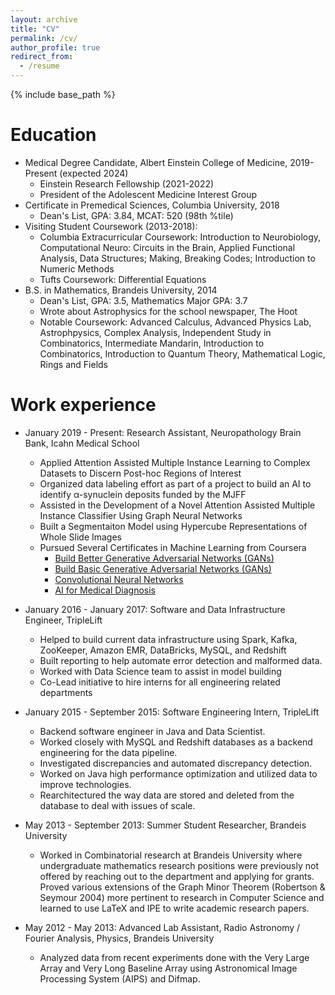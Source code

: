 ```yaml
---
layout: archive
title: "CV"
permalink: /cv/
author_profile: true
redirect_from:
  - /resume
---
```


{% include base_path %}

Education
======
* Medical Degree Candidate, Albert Einstein College of Medicine, 2019-Present (expected 2024)  
  * Einstein Research Fellowship (2021-2022) 
  * President of the Adolescent Medicine Interest Group 
* Certificate in Premedical Sciences, Columbia University, 2018
  * Dean's List, GPA: 3.84, MCAT: 520 (98th %tile)  
* Visiting Student Coursework (2013-2018): 
  * Columbia Extracurricular Coursework: Introduction to Neurobiology, Computational Neuro: Circuits in the Brain, Applied Functional Analysis, Data Structures; Making, Breaking Codes; Introduction to Numeric Methods
  * Tufts Coursework: Differential Equations 
* B.S. in Mathematics, Brandeis University, 2014
  * Dean's List, GPA: 3.5, Mathematics Major GPA: 3.7 
  * Wrote about Astrophysics for the school newspaper, The Hoot
  * Notable Coursework: Advanced Calculus, Advanced Physics Lab, Astrophpysics, 
  Complex Analysis, Independent Study in Combinatorics, Intermediate Mandarin, 
  Introduction to Combinatorics, Introduction to Quantum Theory, Mathematical Logic, 
  Rings and Fields 


Work experience
======
* January 2019 - Present: Research Assistant, Neuropathology Brain Bank, Icahn Medical School 
  * Applied Attention Assisted Multiple Instance Learning to Complex Datasets to Discern Post-hoc Regions of Interest 
  * Organized data labeling effort as part of a project to build an AI to identify α-synuclein deposits funded by the MJFF 
  * Assisted in the Development of a Novel Attention Assisted Multiple Instance Classifier Using Graph Neural Networks 
  * Built a Segmentaiton Model using Hypercube Representations of Whole Slide Images 
  * Pursued Several Certificates in Machine Learning from Coursera 
    * [Build Better Generative Adversarial Networks (GANs)](https://www.coursera.org/account/accomplishments/certificate/CQRYD3S4CNCM) 
    * [Build Basic Generative Adversarial Networks (GANs)](https://www.coursera.org/account/accomplishments/certificate/8JHMSL8FJ2N4)
    * [Convolutional Neural Networks](https://www.coursera.org/account/accomplishments/certificate/R39SY5M7RPUR) 
    * [AI for Medical Diagnosis](https://www.coursera.org/account/accomplishments/certificate/EJG9LGXCYGUF) 

* January 2016 - January 2017: Software and Data Infrastructure Engineer, TripleLift 
  * Helped to build current data infrastructure using Spark, Kafka, ZooKeeper, 
  Amazon EMR, DataBricks, MySQL, and Redshift
  * Built reporting to help automate error detection and malformed data. 
  * Worked with Data Science team to assist in model building  
  * Co-Lead initiative to hire interns for all engineering related departments 

* January 2015 - September 2015: Software Engineering Intern, TripleLift 
  * Backend software engineer in Java and Data Scientist. 
  * Worked closely with MySQL and Redshift databases as a backend engineering for 
  the data pipeline. 
  * Investigated discrepancies and automated discrepancy detection. 
  * Worked on Java high performance optimization and utilized data to improve 
  technologies. 
  * Rearchitectured the way data are stored and deleted from the database to deal 
  with issues of scale.

* May 2013 - September 2013: Summer Student Researcher, Brandeis University 
  * Worked in Combinatorial research at Brandeis University where undergraduate mathematics research positions were previously not offered by reaching out to the department and applying for grants. Proved various extensions of the Graph Minor Theorem (Robertson & Seymour 2004) more pertinent to research in Computer Science and learned to use LaTeX and IPE to write academic research papers.
  
* May 2012 - May 2013: Advanced Lab Assistant, Radio Astronomy / Fourier Analysis, 
Physics, Brandeis University 
  * Analyzed data from recent experiments done with the Very Large Array and Very Long Baseline Array using Astronomical Image Processing System (AIPS) and Difmap.
